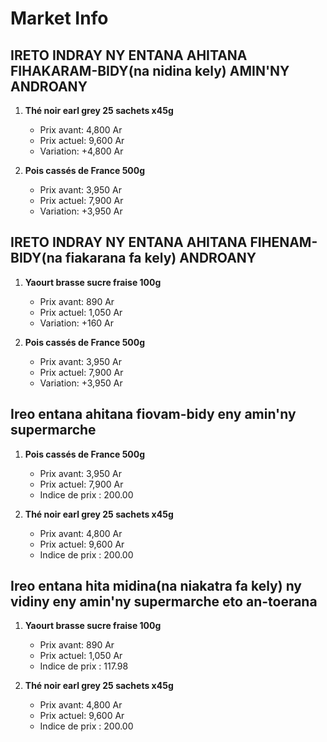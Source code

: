 # Market Info

## IRETO INDRAY NY ENTANA AHITANA FIHAKARAM-BIDY(na nidina kely) AMIN'NY ANDROANY

1. **Thé noir earl grey 25 sachets x45g**
   - Prix avant: 4,800 Ar
   - Prix actuel: 9,600 Ar
   - Variation: +4,800 Ar

2. **Pois cassés de France 500g**
   - Prix avant: 3,950 Ar
   - Prix actuel: 7,900 Ar
   - Variation: +3,950 Ar

## IRETO INDRAY NY ENTANA AHITANA FIHENAM-BIDY(na fiakarana fa kely) ANDROANY

1. **Yaourt brasse sucre fraise 100g**
   - Prix avant: 890 Ar
   - Prix actuel: 1,050 Ar
   - Variation: +160 Ar

2. **Pois cassés de France 500g**
   - Prix avant: 3,950 Ar
   - Prix actuel: 7,900 Ar
   - Variation: +3,950 Ar

## Ireo entana ahitana fiovam-bidy eny amin'ny supermarche

1. **Pois cassés de France 500g**
   - Prix avant: 3,950 Ar
   - Prix actuel: 7,900 Ar
   - Indice de prix : 200.00

2. **Thé noir earl grey 25 sachets x45g**
   - Prix avant: 4,800 Ar
   - Prix actuel: 9,600 Ar
   - Indice de prix : 200.00

## Ireo entana hita midina(na niakatra fa kely) ny vidiny eny amin'ny supermarche eto an-toerana

1. **Yaourt brasse sucre fraise 100g**
   - Prix avant: 890 Ar
   - Prix actuel: 1,050 Ar
   - Indice de prix : 117.98

2. **Thé noir earl grey 25 sachets x45g**
   - Prix avant: 4,800 Ar
   - Prix actuel: 9,600 Ar
   - Indice de prix : 200.00

